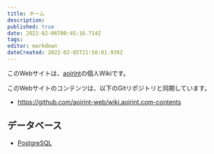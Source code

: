 ```yaml
---
title: ホーム
description: 
published: true
date: 2022-02-06T00:45:16.714Z
tags: 
editor: markdown
dateCreated: 2022-02-05T21:58:01.939Z
---
```


このWebサイトは、[aoirint](https://github.com/aoirint)の個人Wikiです。

このWebサイトのコンテンツは、以下のGitリポジトリと同期しています。

- <https://github.com/aoirint-web/wiki.aoirint.com-contents>

## データベース

- [PostgreSQL](/ja/postgres)
